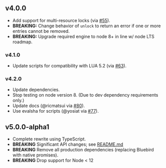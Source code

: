 ## v4.0.0

- Add support for multi-resource locks (via [#55](https://github.com/mike-marcacci/node-redlock/pull/55)).
- **BREAKING:** Change behavior of `unlock` to return an error if one or more entries cannot be removed.
- **BREAKING:** Upgrade required engine to node 8+ in line w/ node LTS roadmap.

### v4.1.0

- Update scripts for compatibility with LUA 5.2 (via [#63](https://github.com/mike-marcacci/node-redlock/pull/63)).

### v4.2.0

- Update dependencies.
- Stop testing on node version 8. (Due to dev dependency requirements only.)
- Update docs (@ricmatsui via [#80](https://github.com/mike-marcacci/node-redlock/pull/80)).
- Use evalsha for scripts (@yosiat via [#77](https://github.com/mike-marcacci/node-redlock/pull/77)).

## v5.0.0-alpha1

- Complete rewrite using TypeScript.
- **BREAKING** Significant API changes; see [README.md](./README.md)
- **BREAKING** Remove all production dependencies (replacing Bluebird with native promises).
- **BREAKING** Drop support for Node < 12
